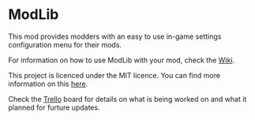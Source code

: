# ModLib

This mod provides modders with an easy to use in-game settings configuration menu for their mods.

For information on how to use ModLib with your mod, check the [Wiki](https://github.com/mipen/ModLib/wiki).

This project is licenced under the MIT licence. You can find more information on this [here](https://choosealicense.com/licenses/mit/#).

Check the [Trello](https://trello.com/b/GA1g6QPl/modlib) board for details on what is being worked on and what it planned for furture updates.

